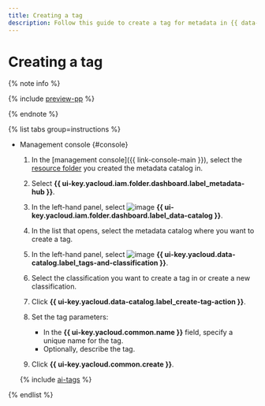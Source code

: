 ```yaml
---
title: Creating a tag
description: Follow this guide to create a tag for metadata in {{ data-catalog-full-name }}.
---
```


# Creating a tag


{% note info %}

{% include [preview-pp](../../../_includes/preview-pp.md) %}

{% endnote %}


{% list tabs group=instructions %}

- Management console {#console}

  1. In the [management console]({{ link-console-main }}), select the [resource folder](../../../resource-manager/concepts/resources-hierarchy.md#folder) you created the metadata catalog in.
  1. Select **{{ ui-key.yacloud.iam.folder.dashboard.label_metadata-hub }}**.
  1. In the left-hand panel, select ![image](../../../_assets/console-icons/folder-magnifier.svg) **{{ ui-key.yacloud.iam.folder.dashboard.label_data-catalog }}**.
  1. In the list that opens, select the metadata catalog where you want to create a tag.
  1. In the left-hand panel, select ![image](../../../_assets/console-icons/tag.svg) **{{ ui-key.yacloud.data-catalog.label_tags-and-classification }}**.
  1. Select the classification you want to create a tag in or create a new classification.
  1. Click **{{ ui-key.yacloud.data-catalog.label_create-tag-action }}**.
  1. Set the tag parameters:

     * In the **{{ ui-key.yacloud.common.name }}** field, specify a unique name for the tag.
     * Optionally, describe the tag.

  1. Click **{{ ui-key.yacloud.common.create }}**.

  {% include [ai-tags](../../../_includes/metadata-hub/data-catalog-ai-markup-tags.md) %}

{% endlist %}
